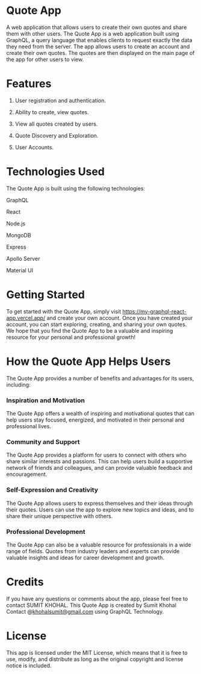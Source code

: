 # Quote App
A web application that allows users to create their own quotes and share them with other users. The Quote App is a web application built using GraphQL, a query language that enables clients to request exactly the data they need from the server. The app allows users to create an account and create their own quotes. The quotes are then displayed on the main page of the app for other users to view.

# Features
1. User registration and authentication.

2. Ability to create, view quotes.

3. View all quotes created by users.

4. Quote Discovery and Exploration.

5. User Accounts.

# Technologies Used
The Quote App is built using the following technologies:

GraphQL

React

Node.js

MongoDB

Express

Apollo Server

Material UI

# Getting Started
To get started with the Quote App, simply visit https://my-graphql-react-app.vercel.app/ and create your own account. Once you have created your account, you can start exploring, creating, and sharing your own quotes. We hope that you find the Quote App to be a valuable and inspiring resource for your personal and professional growth!

# How the Quote App Helps Users
The Quote App provides a number of benefits and advantages for its users, including:
### Inspiration and Motivation
The Quote App offers a wealth of inspiring and motivational quotes that can help users stay focused, energized, and motivated in their personal and professional lives.
### Community and Support
The Quote App provides a platform for users to connect with others who share similar interests and passions. This can help users build a supportive network of friends and colleagues, and can provide valuable feedback and encouragement.

### Self-Expression and Creativity
The Quote App allows users to express themselves and their ideas through their quotes. Users can use the app to explore new topics and ideas, and to share their unique perspective with others.
### Professional Development
The Quote App can also be a valuable resource for professionals in a wide range of fields. Quotes from industry leaders and experts can provide valuable insights and ideas for career development and growth.

# Credits
If you have any questions or comments about the app, please feel free to contact SUMIT KHOHAL. This Quote App is created by Sumit Khohal Contact @khohalsumit@gmail.com using GraphQL Technology. 

# License
This app is licensed under the MIT License, which means that it is free to use, modify, and distribute as long as the original copyright and license notice is included.















